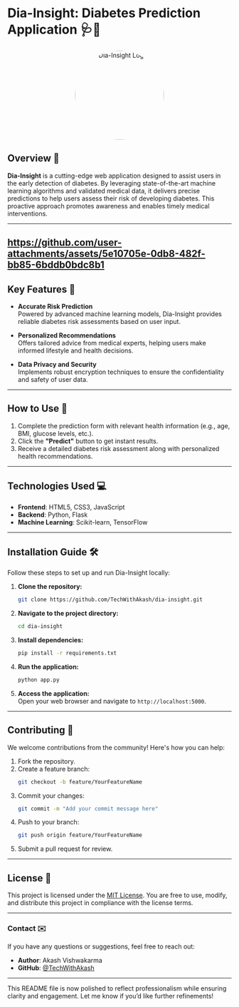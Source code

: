 

# **Dia-Insight: Diabetes Prediction Application** 🩺💉

<p align="center">
  <img src="https://github.com/TechWithAkash/Diabetes-PredictionApp-ML-Project/assets/134140640/d0f7f638-864b-4ffa-b084-501ee2cd1c39" alt="Dia-Insight Logo" width="200px" style="border-radius:50%;">
</p>

## **Overview** 🌟
**Dia-Insight** is a cutting-edge web application designed to assist users in the early detection of diabetes. By leveraging state-of-the-art machine learning algorithms and validated medical data, it delivers precise predictions to help users assess their risk of developing diabetes. This proactive approach promotes awareness and enables timely medical interventions.

---
## https://github.com/user-attachments/assets/5e10705e-0db8-482f-bb85-6bddb0bdc8b1


## **Key Features** 🚀

- **Accurate Risk Prediction**  
  Powered by advanced machine learning models, Dia-Insight provides reliable diabetes risk assessments based on user input.

- **Personalized Recommendations**  
  Offers tailored advice from medical experts, helping users make informed lifestyle and health decisions.

- **Data Privacy and Security**  
  Implements robust encryption techniques to ensure the confidentiality and safety of user data.

---

## **How to Use** 📝

1. Complete the prediction form with relevant health information (e.g., age, BMI, glucose levels, etc.).
2. Click the **"Predict"** button to get instant results.
3. Receive a detailed diabetes risk assessment along with personalized health recommendations.

---

## **Technologies Used** 💻

- **Frontend**: HTML5, CSS3, JavaScript  
- **Backend**: Python, Flask  
- **Machine Learning**: Scikit-learn, TensorFlow  

---

## **Installation Guide** 🛠️

Follow these steps to set up and run Dia-Insight locally:

1. **Clone the repository:**  
   ```bash
   git clone https://github.com/TechWithAkash/dia-insight.git
   ```

2. **Navigate to the project directory:**  
   ```bash
   cd dia-insight
   ```

3. **Install dependencies:**  
   ```bash
   pip install -r requirements.txt
   ```

4. **Run the application:**  
   ```bash
   python app.py
   ```

5. **Access the application:**  
   Open your web browser and navigate to `http://localhost:5000`.

---

## **Contributing** 🤝

We welcome contributions from the community! Here's how you can help:

1. Fork the repository.  
2. Create a feature branch:  
   ```bash
   git checkout -b feature/YourFeatureName
   ```
3. Commit your changes:  
   ```bash
   git commit -m "Add your commit message here"
   ```
4. Push to your branch:  
   ```bash
   git push origin feature/YourFeatureName
   ```
5. Submit a pull request for review.

---

## **License** 📄

This project is licensed under the [MIT License](LICENSE). You are free to use, modify, and distribute this project in compliance with the license terms.

---

### **Contact** ✉️

If you have any questions or suggestions, feel free to reach out:

- **Author**: Akash Vishwakarma  
- **GitHub**: [@TechWithAkash](https://github.com/TechWithAkash)

---

This README file is now polished to reflect professionalism while ensuring clarity and engagement. Let me know if you’d like further refinements!
